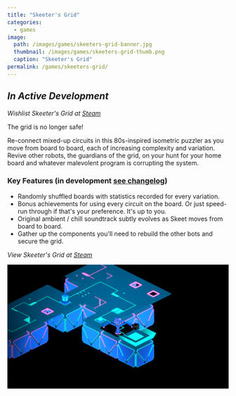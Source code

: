 ```yaml
---
title: "Skeeter's Grid"
categories:
  - games
image:
  path: /images/games/skeeters-grid-banner.jpg
  thumbnail: /images/games/skeeters-grid-thumb.png
  caption: "Skeeter's Grid"
permalink: /games/skeeters-grid/ 
---
```

*In Active Development*
---
*Wishlist Skeeter's Grid at [Steam](https://store.steampowered.com/app/1773440/Skeeters_Grid/)*

The grid is no longer safe!

Re-connect mixed-up circuits in this 80s-inspired isometric puzzler as you move from board to board, each of increasing complexity and variation. Revive other robots, the guardians of the grid, on your hunt for your home board and whatever malevolent program is corrupting the system.

### Key Features (in development [see changelog](/games/skeeters-grid-changelog/))
* Randomly shuffled boards with statistics recorded for every variation.
* Bonus achievements for using every circuit on the board. Or just speed-run through if that's your preference. It's up to you.
* Original ambient / chill soundtrack subtly evolves as Skeet moves from board to board. 
* Gather up the components you'll need to rebuild the other bots and secure the grid.

*View Skeeter's Grid at [Steam](https://store.steampowered.com/app/1773440/Skeeters_Grid/)*

![Skeeter's Grid Screenshot](/images/games/tutorial_5-2.png)
